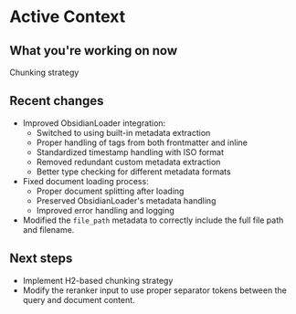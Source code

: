 # Active Context

## What you're working on now
Chunking strategy

## Recent changes
- Improved ObsidianLoader integration:
  - Switched to using built-in metadata extraction
  - Proper handling of tags from both frontmatter and inline
  - Standardized timestamp handling with ISO format
  - Removed redundant custom metadata extraction
  - Better type checking for different metadata formats
- Fixed document loading process:
  - Proper document splitting after loading
  - Preserved ObsidianLoader's metadata handling
  - Improved error handling and logging
- Modified the `file_path` metadata to correctly include the full file path and filename.

## Next steps
- Implement H2-based chunking strategy
- Modify the reranker input to use proper separator tokens between the query and document content.